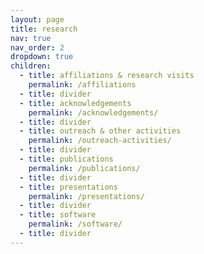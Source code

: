 ```yaml
---
layout: page
title: research
nav: true
nav_order: 2
dropdown: true
children:
  - title: affiliations & research visits
    permalink: /affiliations
  - title: divider
  - title: acknowledgements
    permalink: /acknowledgements/
  - title: divider
  - title: outreach & other activities
    permalink: /outreach-activities/
  - title: divider
  - title: publications
    permalink: /publications/
  - title: divider
  - title: presentations
    permalink: /presentations/
  - title: divider
  - title: software
    permalink: /software/
  - title: divider
---
```

